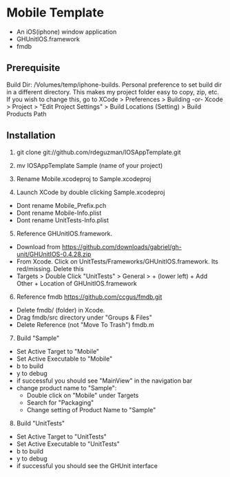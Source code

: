 # Mobile Template 

- An iOS(iphone) window application
- GHUnitIOS.framework
- fmdb

## Prerequisite
Build Dir: /Volumes/temp/iphone-builds. Personal preference to set build dir in a different directory. This makes my project folder easy to copy, zip, etc. If you wish to change this, go to XCode > Preferences > Building -or- Xcode > Project > "Edit Project Settings" > Build Locations (Setting) > Build Products Path

## Installation
1. git clone git://github.com/rdeguzman/IOSAppTemplate.git

2. mv IOSAppTemplate Sample (name of your project)

3. Rename Mobile.xcodeproj to Sample.xcodeproj

4. Launch XCode by double clicking Sample.xcodeproj
  - Dont rename Mobile_Prefix.pch
  - Dont rename Mobile-Info.plist
  - Dont rename UnitTests-Info.plist

5. Reference GHUnitIOS.framework. 
  - Download from https://github.com/downloads/gabriel/gh-unit/GHUnitIOS-0.4.28.zip
  - From Xcode. Click on UnitTests/Frameworks/GHUnitIOS.framework. Its red/missing. Delete this
  - Targets > Double Click "UnitTests" > General > + (lower left) + Add Other + Location of GHUnitIOS.framework

6. Reference fmdb https://github.com/ccgus/fmdb.git
  - Delete fmdb/ (folder) in Xcode.
  - Drag fmdb/src directory under "Groups & Files"
  - Delete Reference (not "Move To Trash") fmdb.m

7. Build "Sample" 
  - Set Active Target to "Mobile"
  - Set Active Executable to "Mobile"
  - <ctrl> b to build
  - <ctrl> y to debug
  - if successful you should see "MainView" in the navigation bar
  - change product name to "Sample":
    - Double click on "Mobile" under Targets
    - Search for "Packaging"
    - Change setting of Product Name to "Sample"

8. Build "UnitTests"
  - Set Active Target to "UnitTests"
  - Set Active Executable to "UnitTests"
  - <ctrl> b to build
  - <ctrl> y to debug
  - if successful you should see the GHUnit interface
